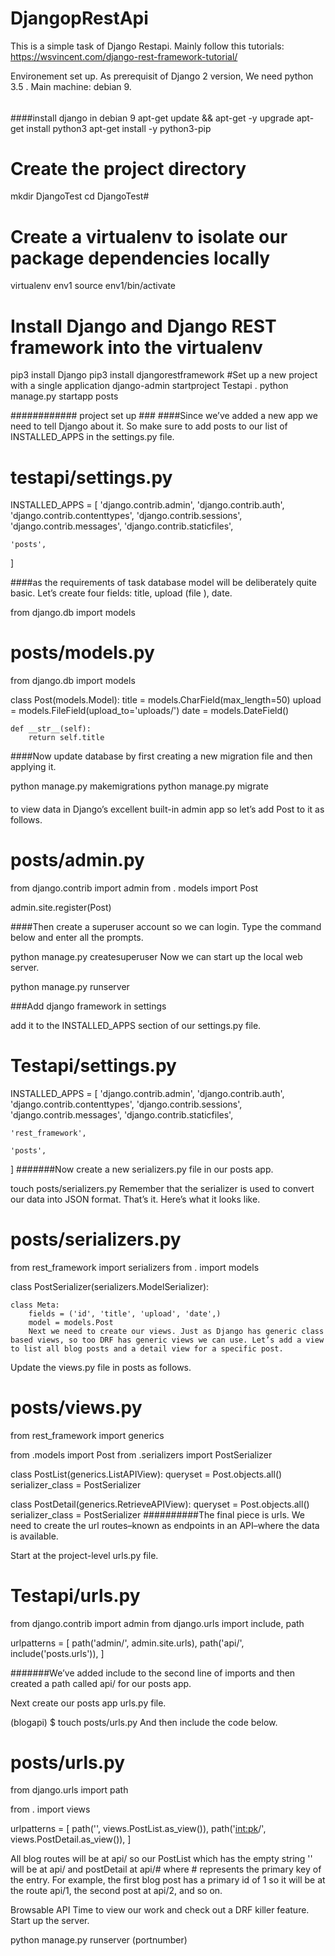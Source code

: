# DjangopRestApi
This is a simple task of Django Restapi. 
Mainly follow this tutorials: 
https://wsvincent.com/django-rest-framework-tutorial/

Environement set up.
As prerequisit of Django 2 version, We need python 3.5 .
Main machine: debian 9. 
######
####install django in debian 9
 apt-get update && apt-get -y upgrade
 apt-get install python3
apt-get install -y python3-pip
# Create the project directory
 mkdir DjangoTest
cd DjangoTest#
# Create a virtualenv to isolate our package dependencies locally
virtualenv env1
source env1/bin/activate
# Install Django and Django REST framework into the virtualenv

pip3 install Django
pip3 install djangorestframework
#Set up a new project with a single application
django-admin startproject Testapi .
python manage.py startapp posts

############ project set up ###
####Since we’ve added a new app we need to tell Django about it. So make sure to add posts to our list of INSTALLED_APPS in the settings.py file.

# testapi/settings.py
INSTALLED_APPS = [
    'django.contrib.admin',
    'django.contrib.auth',
    'django.contrib.contenttypes',
    'django.contrib.sessions',
    'django.contrib.messages',
    'django.contrib.staticfiles',

    'posts',
]

####as the requirements of task  database model will be deliberately quite basic. Let’s create four fields: title, upload (file ), date.

from django.db import models


# posts/models.py
from django.db import models

class Post(models.Model):
    title = models.CharField(max_length=50)
    upload = models.FileField(upload_to='uploads/')
    date = models.DateField()


    def __str__(self):
        return self.title


####Now update  database by first creating a new migration file and then applying it.

 python manage.py makemigrations
 python manage.py migrate
 
 ####
 
 to view  data in Django’s excellent built-in admin app so let’s add Post to it as follows.

# posts/admin.py
from django.contrib import admin
from . models import Post

admin.site.register(Post)

####Then create a superuser account so we can login. Type the command below and enter all the prompts.

 python manage.py createsuperuser
Now we can start up the local web server.

 python manage.py runserver

###Add django framework in settings

add it to the INSTALLED_APPS section of our settings.py file.

# Testapi/settings.py
INSTALLED_APPS = [
    'django.contrib.admin',
    'django.contrib.auth',
    'django.contrib.contenttypes',
    'django.contrib.sessions',
    'django.contrib.messages',
    'django.contrib.staticfiles',

    'rest_framework',

    'posts',
]
#######Now create a new serializers.py file in our posts app.

touch posts/serializers.py
Remember that the serializer is used to convert our data into JSON format. That’s it. Here’s what it looks like.

# posts/serializers.py
from rest_framework import serializers
from . import models


class PostSerializer(serializers.ModelSerializer):

    class Meta:
        fields = ('id', 'title', 'upload', 'date',)
        model = models.Post
        Next we need to create our views. Just as Django has generic class based views, so too DRF has generic views we can use. Let’s add a view to list all blog posts and a detail view for a specific post.

Update the views.py file in posts as follows.

# posts/views.py
from rest_framework import generics

from .models import Post
from .serializers import PostSerializer


class PostList(generics.ListAPIView):
    queryset = Post.objects.all()
    serializer_class = PostSerializer


class PostDetail(generics.RetrieveAPIView):
    queryset = Post.objects.all()
    serializer_class = PostSerializer
##########The final piece is urls. We need to create the url routes–known as endpoints in an API–where the data is available.

Start at the project-level urls.py file.

# Testapi/urls.py
from django.contrib import admin
from django.urls import include, path


urlpatterns = [
    path('admin/', admin.site.urls),
    path('api/', include('posts.urls')),
]




#######We’ve added include to the second line of imports and then created a path called api/ for our posts app.

Next create our posts app urls.py file.

(blogapi) $ touch posts/urls.py
And then include the code below.

# posts/urls.py
from django.urls import path

from . import views

urlpatterns = [
    path('', views.PostList.as_view()),
    path('<int:pk>/', views.PostDetail.as_view()),
]

All blog routes will be at api/ so our PostList which has the empty string '' will be at api/ and postDetail at api/# where # represents the primary key of the entry. For example, the first blog post has a primary id of 1 so it will be at the route api/1, the second post at api/2, and so on.

Browsable API
Time to view our work and check out a DRF killer feature. Start up the server.

python manage.py runserver (portnumber)


